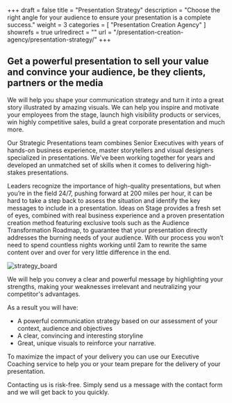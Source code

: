 +++
draft 		= false
title 		= "Presentation Strategy"
description	= "Choose the right angle for your audience to ensure your presentation is a complete success."
weight		= 3
categories	= [ "Presentation Creation Agency" ]
showrefs	= true
urlredirect	= ""
url 		= "/presentation-creation-agency/presentation-strategy/"
+++

## Get a powerful presentation to sell your value and convince your audience, be they clients, partners or the media

We will help you shape your communication strategy and turn it into a great story illustrated by amazing visuals. We can help you inspire and motivate your employees from the stage, launch high visibility products or services, win highly competitive sales, build a great corporate presentation and much more.

Our Strategic Presentations team combines Senior Executives with years of hands-on business experience, master storytellers and visual designers specialized in presentations. We've been working together for years and developed an unmatched set of skills when it comes to delivering high-stakes presentations.

Leaders recognize the importance of high-quality presentations, but when you’re in the field 24/7, pushing forward at 200 miles per hour, it can be hard to take a step back to assess the situation and identify the key messages to include in a presentation. Ideas on Stage provides a fresh set of eyes, combined with real business experience and a proven presentation creation method featuring exclusive tools such as the Audience Transformation Roadmap, to guarantee that your presentation directly addresses the burning needs of your audience. With our process you won’t need to spend countless nights working until 2am to rewrite the same content over and over for very little difference in the end.

![strategy_board][pic1]

We will help you convey a clear and powerful message by highlighting your strengths, making your weaknesses irrelevant and neutralizing your competitor's advantages.

As a result you will have:

* A powerful communication strategy based on our assessment of your context, audience and objectives
* A clear, convincing and interesting storyline
* Great, unique visuals to reinforce your narrative.

To maximize the impact of your delivery you can use our Executive Coaching service to help you or your team prepare for the delivery of your presentation. 

Contacting us is risk-free. Simply send us a message with the contact form and we will get back to you quickly.

[pic1]: /pictures/presentation-creation-agency/presentation-strategy/strategy.jpg